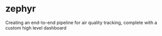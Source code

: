 # zephyr
Creating an end-to-end pipeline for air quality tracking, complete with a custom high level dashboard
